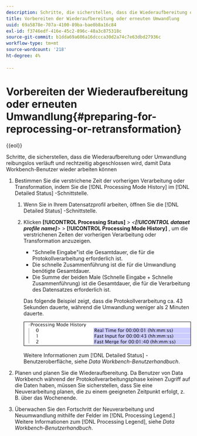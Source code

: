 ```yaml
---
description: Schritte, die sicherstellen, dass die Wiederaufbereitung oder Umwandlung reibungslos verläuft und rechtzeitig abgeschlossen wird, damit Data Workbench-Benutzer wieder arbeiten können
title: Vorbereiten der Wiederaufbereitung oder erneuten Umwandlung
uuid: 69a5878e-707a-4100-89ba-bae0b8a16c84
exl-id: f3746edf-416e-45c2-896c-48a3c875318c
source-git-commit: b1dda69a606a16dccca30d2a74c7e63dbd27936c
workflow-type: tm+mt
source-wordcount: '218'
ht-degree: 4%

---
```


# Vorbereiten der Wiederaufbereitung oder erneuten Umwandlung{#preparing-for-reprocessing-or-retransformation}

{{eol}}

Schritte, die sicherstellen, dass die Wiederaufbereitung oder Umwandlung reibungslos verläuft und rechtzeitig abgeschlossen wird, damit Data Workbench-Benutzer wieder arbeiten können

1. Bestimmen Sie die verstrichene Zeit der vorherigen Verarbeitung oder Transformation, indem Sie die [!DNL Processing Mode History] im [!DNL Detailed Status] -Schnittstelle.

   1. Wenn Sie in Ihrem Datensatzprofil arbeiten, öffnen Sie die [!DNL Detailed Status] -Schnittstelle.
   1. Klicken **[!UICONTROL Processing Status]** > *&lt;**[!UICONTROL dataset profile name]**>* > **[!UICONTROL Processing Mode History]** , um die verstrichenen Zeiten der vorherigen Verarbeitung oder Transformation anzuzeigen.

      * &quot;Schnelle Eingabe&quot;ist die Gesamtdauer, die für die Protokollverarbeitung erforderlich ist.
      * Die schnelle Zusammenführung ist die für die Umwandlung benötigte Gesamtdauer.
      * Die Summe der beiden Male (Schnelle Eingabe + Schnelle Zusammenführung) ist die Gesamtdauer, die für die Verarbeitung des Datensatzes erforderlich ist.

      Das folgende Beispiel zeigt, dass die Protokollverarbeitung ca. 43 Sekunden dauerte, während die Umwandlung weniger als 2 Minuten dauerte.

      ![](assets/vis_DetailedStatus_ProcessingModeHistory.png)

      Weitere Informationen zum [!DNL Detailed Status] -Benutzeroberfläche, siehe *Data Workbench-Benutzerhandbuch*.


1. Planen und planen Sie die Wiederaufbereitung. Da Benutzer von Data Workbench während der Protokollverarbeitungsphase keinen Zugriff auf die Daten haben, müssen Sie sicherstellen, dass Sie eine Neuverarbeitung planen, die zu einem geeigneten Zeitpunkt erfolgt, z. B. über das Wochenende.
1. Überwachen Sie den Fortschritt der Neuverarbeitung und Neuumwandlung mithilfe der Felder im [!DNL Processing Legend.] Weitere Informationen zum [!DNL Processing Legend], siehe *Data Workbench-Benutzerhandbuch*.
